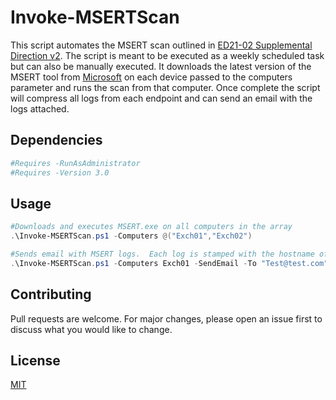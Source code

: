 # Invoke-MSERTScan
This script automates the MSERT scan outlined in [ED21-02 Supplemental Direction v2](https://cyber.dhs.gov/ed/21-02/#supplemental-direction-v2/).  The script is meant to be executed as a weekly scheduled task but can also be manually executed.  It downloads the latest version of the MSERT tool from [Microsoft](https://go.microsoft.com/fwlink/?LinkId=212732) on each device passed to the computers parameter and runs the scan from that computer.  Once complete the script will compress all logs from each endpoint and can send an email with the logs attached. 

## Dependencies

```powershell
#Requires -RunAsAdministrator
#Requires -Version 3.0
```
## Usage

```powershell
#Downloads and executes MSERT.exe on all computers in the array
.\Invoke-MSERTScan.ps1 -Computers @("Exch01","Exch02") 

#Sends email with MSERT logs.  Each log is stamped with the hostname of the device the logs were run on.
.\Invoke-MSERTScan.ps1 -Computers Exch01 -SendEmail -To "Test@test.com" -From "Automation@test.com" -SMTPServer "SomeSMTPRelay.com" 

```

## Contributing
Pull requests are welcome. For major changes, please open an issue first to discuss what you would like to change.

## License
[MIT](https://choosealicense.com/licenses/mit/)